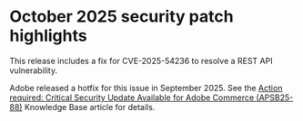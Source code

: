 # October 2025 security patch highlights

This release includes a fix for CVE-2025-54236 to resolve a REST API vulnerability. 

Adobe released a hotfix for this issue in September 2025. See the [Action required: Critical Security Update Available for Adobe Commerce (APSB25-88)](https://experienceleague.adobe.com/en/docs/commerce-knowledge-base/kb/troubleshooting/known-issues-patches-attached/security-update-available-for-adobe-commerce-apsb24-61) Knowledge Base article for details.<!-- AC-15379 -->
